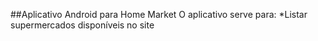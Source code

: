 ##Aplicativo Android para Home Market
O aplicativo serve para:
*Listar supermercados disponíveis no site
